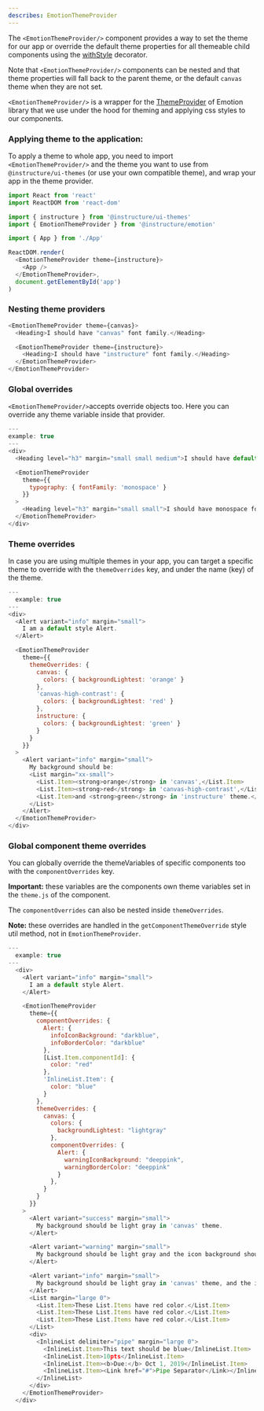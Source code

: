 ```yaml
---
describes: EmotionThemeProvider
---
```


The `<EmotionThemeProvider/>` component provides a way to set the theme for our app or override the default theme properties for all themeable child components using the [withStyle](#withStyle) decorator.

Note that `<EmotionThemeProvider/>` components can be nested and that
theme properties will fall back to the parent theme, or the default `canvas` theme when they are not set.

`<EmotionThemeProvider/>` is a wrapper for the [ThemeProvider](https://emotion.sh/docs/theming#themeprovider-reactcomponenttype) of Emotion library that we use under the hood for theming and applying css styles to our components.

### Applying theme to the application:

To apply a theme to whole app, you need to import `<EmotionThemeProvider/>` and the theme you want to use from `@instructure/ui-themes` (or use your own compatible theme), and wrap your app in the theme provider.

```js
import React from 'react'
import ReactDOM from 'react-dom'

import { instructure } from '@instructure/ui-themes'
import { EmotionThemeProvider } from '@instructure/emotion'

import { App } from './App'

ReactDOM.render(
  <EmotionThemeProvider theme={instructure}>
    <App />
  </EmotionThemeProvider>,
  document.getElementById('app')
)
```

### Nesting theme providers

```js
<EmotionThemeProvider theme={canvas}>
  <Heading>I should have "canvas" font family.</Heading>

  <EmotionThemeProvider theme={instructure}>
    <Heading>I should have "instructure" font family.</Heading>
  </EmotionThemeProvider>
</EmotionThemeProvider>
```

### Global overrides

`<EmotionThemeProvider/>`accepts override objects too. Here you can override any theme variable inside that provider.

```js
---
example: true
---
<div>
  <Heading level="h3" margin="small small medium">I should have default font family.</Heading>

  <EmotionThemeProvider
    theme={{
      typography: { fontFamily: 'monospace' }
    }}
  >
    <Heading level="h3" margin="small small">I should have monospace font family.</Heading>
  </EmotionThemeProvider>
</div>
```

### Theme overrides

In case you are using multiple themes in your app, you can target a specific theme to override with the `themeOverrides` key, and under the name (key) of the theme.

```js
---
  example: true
---
<div>
  <Alert variant="info" margin="small">
    I am a default style Alert.
  </Alert>

  <EmotionThemeProvider
    theme={{
      themeOverrides: {
        canvas: {
          colors: { backgroundLightest: 'orange' }
        },
        'canvas-high-contrast': {
          colors: { backgroundLightest: 'red' }
        },
        instructure: {
          colors: { backgroundLightest: 'green' }
        }
      }
    }}
  >
    <Alert variant="info" margin="small">
      My background should be:
      <List margin="xx-small">
        <List.Item><strong>orange</strong> in 'canvas',</List.Item>
        <List.Item><strong>red</strong> in 'canvas-high-contrast',</List.Item>
        <List.Item>and <strong>green</strong> in 'instructure' theme.</List.Item>
      </List>
    </Alert>
  </EmotionThemeProvider>
</div>
```

### Global component theme overrides

You can globally override the themeVariables of specific components too with the `componentOverrides` key.

**Important:** these variables are the components own theme variables set in the `theme.js` of the component.

The `componentOverrides` can also be nested inside `themeOverrides`.

**Note:** these overrides are handled in the `getComponentThemeOverride` style util method, not in
`EmotionThemeProvider`.

```js
---
  example: true
---
  <div>
    <Alert variant="info" margin="small">
      I am a default style Alert.
    </Alert>

    <EmotionThemeProvider
      theme={{
        componentOverrides: {
          Alert: {
            infoIconBackground: "darkblue",
            infoBorderColor: "darkblue"
          },
          [List.Item.componentId]: {
            color: "red"
          },
          'InlineList.Item': {
            color: "blue"
          }
        },
        themeOverrides: {
          canvas: {
            colors: {
              backgroundLightest: "lightgray"
            },
            componentOverrides: {
              Alert: {
                warningIconBackground: "deeppink",
                warningBorderColor: "deeppink"
              }
            },
          }
        }
      }}
    >
      <Alert variant="success" margin="small">
        My background should be light gray in 'canvas' theme.
      </Alert>

      <Alert variant="warning" margin="small">
        My background should be light gray and the icon background should be pink in 'canvas' theme.
      </Alert>

      <Alert variant="info" margin="small">
        My background should be light gray in 'canvas' theme, and the icon background should be dark blue in any theme.
      </Alert>
      <List margin="large 0">
        <List.Item>These List.Items have red color.</List.Item>
        <List.Item>These List.Items have red color.</List.Item>
        <List.Item>These List.Items have red color.</List.Item>
      </List>
      <div>
        <InlineList delimiter="pipe" margin="large 0">
          <InlineList.Item>This text should be blue</InlineList.Item>
          <InlineList.Item>10pts</InlineList.Item>
          <InlineList.Item><b>Due:</b> Oct 1, 2019</InlineList.Item>
          <InlineList.Item><Link href="#">Pipe Separator</Link></InlineList.Item>
        </InlineList>
      </div>
    </EmotionThemeProvider>
  </div>
```

